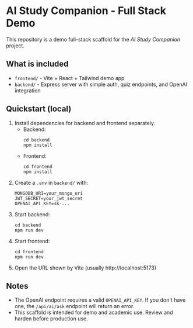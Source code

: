 # AI Study Companion - Full Stack Demo

This repository is a demo full-stack scaffold for the *AI Study Companion* project.

## What is included
- `frontend/` - Vite + React + Tailwind demo app
- `backend/` - Express server with simple auth, quiz endpoints, and OpenAI integration

## Quickstart (local)
1. Install dependencies for backend and frontend separately.
   - Backend:
     ```
     cd backend
     npm install
     ```
   - Frontend:
     ```
     cd frontend
     npm install
     ```
2. Create a `.env` in `backend/` with:
   ```
   MONGODB_URI=your_mongo_uri
   JWT_SECRET=your_jwt_secret
   OPENAI_API_KEY=sk-...
   ```
3. Start backend:
   ```
   cd backend
   npm run dev
   ```
4. Start frontend:
   ```
   cd frontend
   npm run dev
   ```
5. Open the URL shown by Vite (usually http://localhost:5173)

## Notes
- The OpenAI endpoint requires a valid `OPENAI_API_KEY`. If you don't have one, the `/api/ai/ask` endpoint will return an error.
- This scaffold is intended for demo and academic use. Review and harden before production use.
